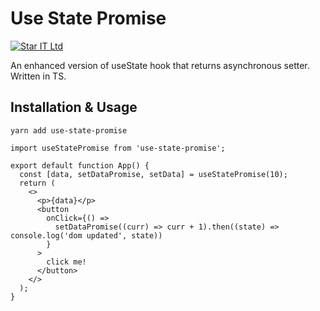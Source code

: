 # Use State Promise

[![Star IT Ltd](https://staritltd.com/wp-content/uploads/2019/10/Web_Logo_of_Star_IT_158x80.png)](https://staritltd.com)

An enhanced version of useState hook that returns asynchronous setter. Written in TS.

## Installation & Usage

`yarn add use-state-promise`

```tsx
import useStatePromise from 'use-state-promise';

export default function App() {
  const [data, setDataPromise, setData] = useStatePromise(10);
  return (
    <>
      <p>{data}</p>
      <button
        onClick={() =>
          setDataPromise((curr) => curr + 1).then((state) => console.log('dom updated', state))
        }
      >
        click me!
      </button>
    </>
  );
}
```
